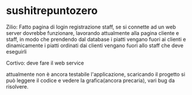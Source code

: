 # sushitrepuntozero


Zilio:
Fatto pagina di login registrazione staff, se si connette ad un web server dovrebbe funzionare,
lavorando attualmente alla pagina cliente e staff, in modo che prendendo dal database i piatti vengano fuori ai clienti e dinamicamente i piatti ordinati dai clienti vengano fuori allo staff che deve eseguirli

Cortivo:
deve fare il web service


attualmente non è ancora testabile l'applicazione, scaricando il progetto si può leggere il codice e vedere la grafica(ancora precaria), vari bug da risolvere.
